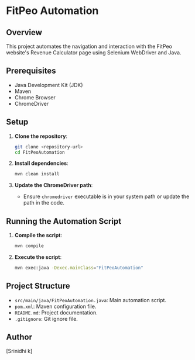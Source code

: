 # FitPeo Automation

## Overview

This project automates the navigation and interaction with the FitPeo website's Revenue Calculator page using Selenium WebDriver and Java.

## Prerequisites

- Java Development Kit (JDK)
- Maven
- Chrome Browser
- ChromeDriver

## Setup

1. **Clone the repository**:
    ```bash
    git clone <repository-url>
    cd FitPeoAutomation
    ```

2. **Install dependencies**:
    ```bash
    mvn clean install
    ```

3. **Update the ChromeDriver path**:
    - Ensure `chromedriver` executable is in your system path or update the path in the code.

## Running the Automation Script

1. **Compile the script**:
    ```bash
    mvn compile
    ```

2. **Execute the script**:
    ```bash
    mvn exec:java -Dexec.mainClass="FitPeoAutomation"
    ```

## Project Structure

- `src/main/java/FitPeoAutomation.java`: Main automation script.
- `pom.xml`: Maven configuration file.
- `README.md`: Project documentation.
- `.gitignore`: Git ignore file.

## Author

[Srinidhi k]